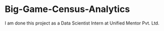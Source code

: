 # Big-Game-Census-Analytics
I am done this project as a Data Scientist Intern at Unified Mentor Pvt. Ltd.
